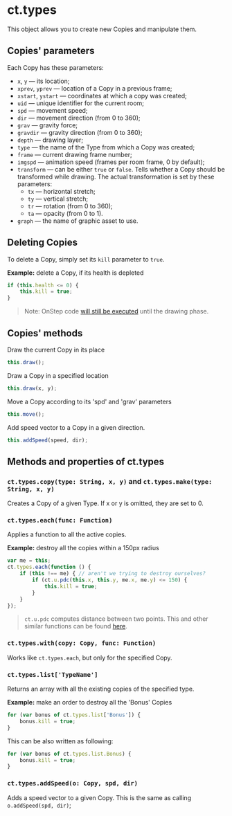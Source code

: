 # ct.types

This object allows you to create new Copies and manipulate them.


## Copies' parameters

Each Copy has these parameters:

- `x`, `y` — its location;
- `xprev`, `yprev` — location of a Copy in a previous frame;
- `xstart`, `ystart` — coordinates at which a copy was created;
- `uid` — unique identifier for the current room;
- `spd` — movement speed;
- `dir` — movement direction (from 0 to 360);
- `grav` — gravity force;
- `gravdir` — gravity direction (from 0 to 360);
- `depth` — drawing layer;
- `type` — the name of the Type from which a Copy was created;
- `frame` — current drawing frame number;
- `imgspd` — animation speed (frames per room frame, 0 by default);
- `transform` — can be either `true` or `false`. Tells whether a Copy should be transformed while drawing. The actual transformation is set by these parameters:
    - `tx` — horizontal stretch;
    - `ty` — vertical stretch;
    - `tr` — rotation (from 0 to 360);
    - `ta` — opacity (from 0 to 1).
- `graph` — the name of graphic asset to use.


## Deleting Copies

To delete a Copy, simply set its `kill` parameter to `true`.

**Example:** delete a Copy, if its health is depleted

```js 
if (this.health <= 0) {
    this.kill = true;
}
```

> Note: OnStep code [will still be executed](ct.html#Event-sequence) until the drawing phase.


## Copies' methods

Draw the current Copy in its place

```js
this.draw();
```

Draw a Copy in a specified location

```js 
this.draw(x, y);
```

Move a Copy according to its 'spd' and 'grav' parameters

```js 
this.move();
```

Add speed vector to a Copy in a given direction.

```js 
this.addSpeed(speed, dir);
```

## Methods and properties of ct.types

### `ct.types.copy(type: String, x, y)` and `ct.types.make(type: String, x, y)`

Creates a Copy of a given Type. If x or y is omitted, they are set to 0.

### `ct.types.each(func: Function)`

Applies a function to all the active copies.

**Example:** destroy all the copies within a 150px radius

```js 
var me = this;
ct.types.each(function () {
    if (this !== me) { // aren't we trying to destroy ourselves?
        if (ct.u.pdc(this.x, this.y, me.x, me.y) <= 150) {
            this.kill = true;
        }
    }
});
```

> `ct.u.pdc` computes distance between two points. This and other similar functions can be found [here](ct.u.html).


### `ct.types.with(copy: Copy, func: Function)`

Works like `ct.types.each`, but only for the specified Copy.

### `ct.types.list['TypeName']`

Returns an array with all the existing copies of the specified type.

**Example:** make an order to destroy all the 'Bonus' Copies

```js 
for (var bonus of ct.types.list['Bonus']) {
    bonus.kill = true;
}
```

This can be also written as following:

```js 
for (var bonus of ct.types.list.Bonus) {
    bonus.kill = true;
}
```

### `ct.types.addSpeed(o: Copy, spd, dir)`

Adds a speed vector to a given Copy. This is the same as calling `o.addSpeed(spd, dir)`;
